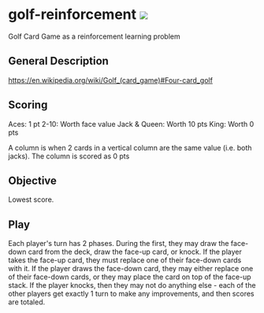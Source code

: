 # golf-reinforcement <a href="https://travis-ci.org/RaymondKlass/golf-reinforcement/"><img src="https://travis-ci.org/RaymondKlass/golf-reinforcement.svg?branch=master"></a>
Golf Card Game as a reinforcement learning problem

## General Description
https://en.wikipedia.org/wiki/Golf_(card_game)#Four-card_golf

## Scoring
Aces: 1 pt
2-10: Worth face value
Jack & Queen: Worth 10 pts
King: Worth 0 pts

A column is when 2 cards in a vertical column are the same value (i.e. both jacks).  The column is scored as 0 pts

## Objective
Lowest score.

## Play
Each player's turn has 2 phases.  During the first, they may draw the face-down card from the deck, draw the face-up card, or knock.  If the player takes the face-up card, they must replace one of their face-down cards with it.  If the player draws the face-down card, they may either replace one of their face-down cards, or they may place the card on top of the face-up stack.  If the player knocks, then they may not do anything else - each of the other players get exactly 1 turn to make any improvements, and then scores are totaled.  